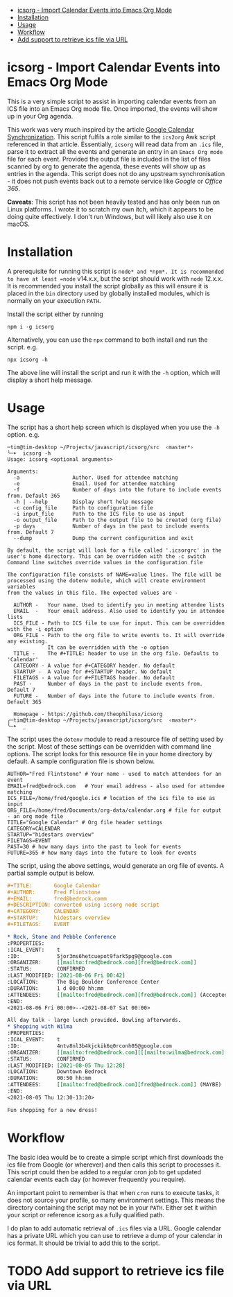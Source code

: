 - [icsorg - Import Calendar Events into Emacs Org Mode](#sec-1)
- [Installation](#sec-2)
- [Usage](#sec-3)
- [Workflow](#sec-4)
- [Add support to retrieve ics file via URL](#sec-5)


# icsorg - Import Calendar Events into Emacs Org Mode<a id="sec-1"></a>

This is a very simple script to assist in importing calendar events from an ICS file into an Emacs Org mode file. Once imported, the events will show up in your Org agenda.

This work was very much inspired by the article [Google Calendar Synchronization](https://orgmode.org/worg/org-tutorials/org-google-sync.html). This script fulfils a role similar to the `ics2org` Awk script referenced in that article. Essentially, `icsorg` will read data from an `.ics` file, parse it to extract all the events and generate an entry in an `Emacs Org mode` file for each event. Provided the output file is included in the list of files scanned by org to generate the agenda, these events will show up as entries in the agenda. This script does not do any upstream synchronisation - it does not push events back out to a remote service like *Google* or *Office 365*.

<div class="notes" id="org81f1bba">
<p>
<b>Caveats</b>: This script has not been heavily tested and has only been run on
 Linux platforms. I wrote it to scratch my own itch, which it appears to be
 doing quite effectively. I don't run Windows, but will likely also use it on
 macOS.
</p>

</div>

# Installation<a id="sec-2"></a>

A prerequisite for running this script is `node* and *npm*. It is recommended to have at least =node` v14.x.x, but the script should work with `node` 12.x.x. It is recommended you install the script globally as this will ensure it is placed in the `bin` directory used by globally installed modules, which is normally on your execution `PATH`.

Install the script either by running

    npm i -g icsorg

Alternatively, you can use the `npx` command to both install and run the script. e.g.

    npx icsorg -h

The above line will install the script and run it with the `-h` option, which will display a short help message.

# Usage<a id="sec-3"></a>

The script has a short help screen which is displayed when you use the `-h` option. e.g.

    ─tim@tim-desktop ~/Projects/javascript/icsorg/src  ‹master*› 
    ╰─➤  icsorg -h
    Usage: icsorg <optional arguments>
    
    Arguments:
      -a                 Author. Used for attendee matching
      -e                 Email. Used for attendee matching
      -f                 Number of days into the future to include events from. Default 365
      -h | --help        Display short help message
      -c config_file     Path to configuration file
      -i input_file      Path to the ICS file to use as input
      -o output_file     Path to the output file to be created (org file)
      -p days            Number of days in the past to include events from. Default 7
      --dump             Dump the current configuration and exit
    
    By default, the script will look for a file called '.icsorgrc' in the
    user's home directory. This can be overridden with the -c switch
    Command line switches override values in the configuration file
    
    The configuration file consists of NAME=value lines. The file will be
    processed using the dotenv module, which will create environment variables
    from the values in this file. The expected values are -
    
      AUTHOR -   Your name. Used to identify you in meeting attendee lists
      EMAIL  -   Your email address. Also used to identify you in attendee lists
      ICS_FILE - Path to ICS file to use for input. This can be overridden with the -i option
      ORG_FILE - Path to the org file to write events to. It will override any existing.
                 It can be overridden with the -o option
      TITLE -    The #+TITLE: header to use in the org file. Defaults to 'Calendar'
      CATEGORY - A value for #+CATEGORY header. No default
      STARTUP -  A value for #+STARTUP header. No default
      FILETAGS - A value for #+FILETAGS header. No default
      PAST -     Number of days in the past to include events from. Default 7
      FUTURE -   Number of days into the future to include events from. Default 365
    
      Homepage - https://github.com/theophilusx/icsorg
    ╭─tim@tim-desktop ~/Projects/javascript/icsorg/src  ‹master*› 
    ╰─➤  _

The script uses the `dotenv` module to read a resource file of setting used by the script. Most of these settings can be overridden with command line options. The script looks for this resource file in your home directory by default. A sample configuration file is shown below.

    AUTHOR="Fred Flintstone" # Your name - used to match attendees for an event
    EMAIL=fred@bedrock.com   # Your email address - also used for attendee matching
    ICS_FILE=/home/fred/google.ics # location of the ics file to use as input
    ORG_FILE=/home/fred/Documents/org-data/calendar.org # file for output - an org mode file
    TITLE="Google Calendar" # Org file header settings
    CATEGORY=CALENDAR
    STARTUP="hidestars overview"
    FILETAGS=EVENT
    PAST=30 # how many days into the past to look for events
    FUTURE=365 # how many days into the future to look for events

The script, using the above settings, would generate an org file of events. A partial sample output is below.

```org
#+TITLE:       Google Calendar
#+AUTHOR:      Fred Flintstone
#+EMAIL:       fred@bedrock.comm
#+DESCRIPTION: converted using icsorg node script
#+CATEGORY:    CALENDAR
#+STARTUP:     hidestars overview
#+FILETAGS:    EVENT

* Rock, Stone and Pebble Conference
:PROPERTIES:
:ICAL_EVENT:    t
:ID:            5jor3ms6hetcuepot9fark5pg9@google.com
:ORGANIZER:     [[mailto:fred@bedrock.com][fred@bedrock.com]] 
:STATUS:        CONFIRMED
:LAST_MODIFIED: [2021-08-06 Fri 00:42]
:LOCATION:      The Big Boulder Conference Center
:DURATION:      1 d 00:00 hh:mm
:ATTENDEES:     [[mailto:fred@bedrock.com][fred@bedrock.com]] (Accepted) [[mailto:barney@bedrock.com][barney@bedrock.com]] (ACCEPTED)
:END:
<2021-08-06 Fri 00:00>--<2021-08-07 Sat 00:00>

All day talk - large lunch provided. Bowling afterwards.
* Shopping with Wilma
:PROPERTIES:
:ICAL_EVENT:    t
:ID:            4ntv8nl3b4kjckik6q0rconh05@google.com
:ORGANIZER:     [[mailto:fred@bedrock.com][[[mailto:wilma@bedrock.com][wilma@bedrock.com]] 
:STATUS:        CONFIRMED
:LAST_MODIFIED: [2021-08-05 Thu 12:28]
:LOCATION:      Downtown Bedrock
:DURATION:      00:50 hh:mm
:ATTENDEES:     [[mailto:fred@bedrock.com][fred@bedrock.com]] (MAYBE) [[mailto:wilma@bedrock.com][wilma@bedrock.com]] (ACCEPTED)
:END:
<2021-08-05 Thu 12:30-13:20>

Fun shopping for a new dress!
```

# Workflow<a id="sec-4"></a>

The basic idea would be to create a simple script which first downloads the ics file from Google (or wherever) and then calls this script to processes it. This script could then be added to a regular cron job to get updated calendar events each day (or however frequently you require).

An important point to remember is that when `cron` runs to execute tasks, it does not source your profile, so many environment settings. This means the directory containing the script may not be in your `PATH`. Either set it within your script or reference icsorg as a fully qualified path.

I do plan to add automatic retrieval of `.ics` files via a URL. Google calendar has a private URL which you can use to retrieve a dump of your calendar in ics format. It should be trivial to add this to the script.

# TODO Add support to retrieve ics file via URL<a id="sec-5"></a>
